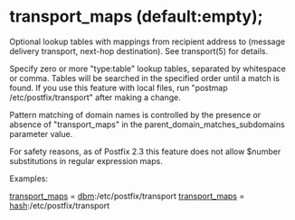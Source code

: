 # transport_maps (default:empty); 


Optional lookup tables with mappings from recipient address to
(message delivery transport, next-hop destination).  See transport(5)
for details.



Specify zero or more "type:table" lookup tables, separated by
whitespace or comma. Tables will be searched in the specified order
until a match is found.  If you use this
feature with local files, run "postmap /etc/postfix/transport"
after making a change.  

 Pattern matching of domain names is controlled by the presence
or absence of "transport_maps" in the parent_domain_matches_subdomains
parameter value.  

 For safety reasons, as of Postfix 2.3 this feature does not
allow $number substitutions in regular expression maps. 


Examples:



<a href="postconf.5.html#transport_maps">transport_maps</a> = <a href="DATABASE_README.html#types">dbm</a>:/etc/postfix/transport
<a href="postconf.5.html#transport_maps">transport_maps</a> = <a href="DATABASE_README.html#types">hash</a>:/etc/postfix/transport



